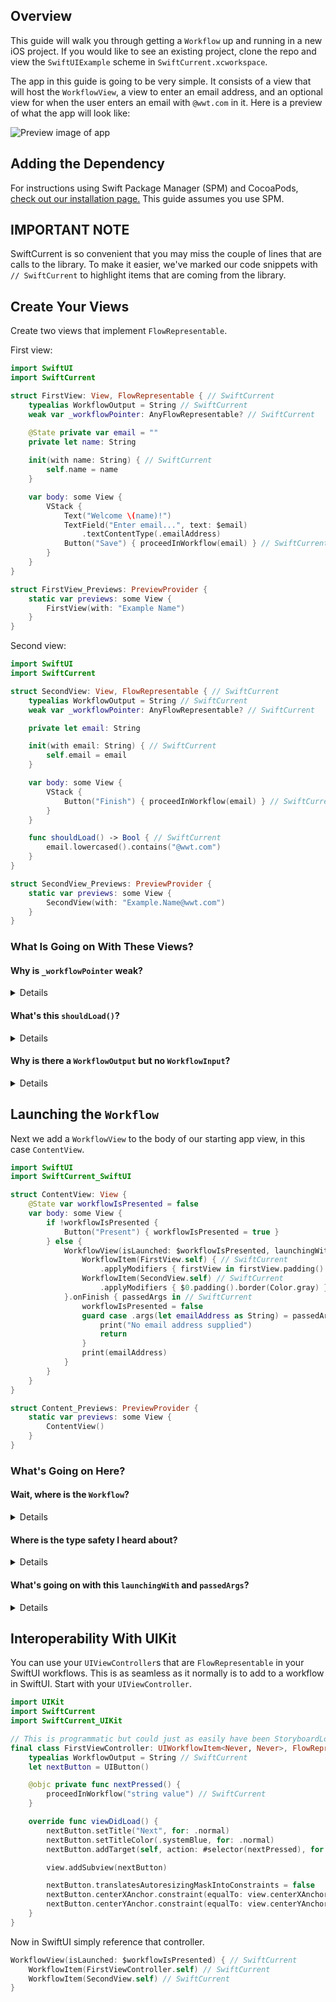 ## Overview

This guide will walk you through getting a `Workflow` up and running in a new iOS project.  If you would like to see an existing project, clone the repo and view the `SwiftUIExample` scheme in `SwiftCurrent.xcworkspace`.

The app in this guide is going to be very simple.  It consists of a view that will host the `WorkflowView`, a view to enter an email address, and an optional view for when the user enters an email with `@wwt.com` in it.  Here is a preview of what the app will look like:

![Preview image of app](https://user-images.githubusercontent.com/79471462/131556533-f2ad1e6c-9acd-4d62-94ac-9140c9718f95.gif)

## Adding the Dependency

For instructions using Swift Package Manager (SPM) and CocoaPods, [check out our installation page.](installation.html#swift-package-manager) This guide assumes you use SPM.

## IMPORTANT NOTE

SwiftCurrent is so convenient that you may miss the couple of lines that are calls to the library. To make it easier, we've marked our code snippets with `// SwiftCurrent` to highlight items that are coming from the library.

## Create Your Views

Create two views that implement `FlowRepresentable`.

First view:

```swift
import SwiftUI
import SwiftCurrent

struct FirstView: View, FlowRepresentable { // SwiftCurrent
    typealias WorkflowOutput = String // SwiftCurrent
    weak var _workflowPointer: AnyFlowRepresentable? // SwiftCurrent

    @State private var email = ""
    private let name: String
    
    init(with name: String) { // SwiftCurrent
        self.name = name
    }

    var body: some View {
        VStack {
            Text("Welcome \(name)!")
            TextField("Enter email...", text: $email)
                .textContentType(.emailAddress)
            Button("Save") { proceedInWorkflow(email) } // SwiftCurrent
        }
    }
}

struct FirstView_Previews: PreviewProvider {
    static var previews: some View {
        FirstView(with: "Example Name")
    }
}
```

Second view:

```swift
import SwiftUI
import SwiftCurrent

struct SecondView: View, FlowRepresentable { // SwiftCurrent
    typealias WorkflowOutput = String // SwiftCurrent
    weak var _workflowPointer: AnyFlowRepresentable? // SwiftCurrent

    private let email: String

    init(with email: String) { // SwiftCurrent
        self.email = email
    }

    var body: some View {
        VStack {
            Button("Finish") { proceedInWorkflow(email) } // SwiftCurrent
        }
    }

    func shouldLoad() -> Bool { // SwiftCurrent
        email.lowercased().contains("@wwt.com")
    }
}

struct SecondView_Previews: PreviewProvider {
    static var previews: some View {
        SecondView(with: "Example.Name@wwt.com")
    }
}
```

### What Is Going on With These Views?

#### **Why is `_workflowPointer` weak?**

<details>

<code>FlowRepresentable._workflowPointer</code> is required to conform to the <code>FlowRepresentable</code> protocol, but protocols cannot enforce you to use <code>weak</code>. If you do not put <code>weak var _workflowPointer</code>, the <code>FlowRepresentable</code> will end up with a strong circular reference when placed in a <code>Workflow</code>.
</details>

#### **What's this `shouldLoad()`?**

<details>

<code>FlowRepresentable.shouldLoad()</code> is part of the <code>FlowRepresentable</code> protocol. It has default implementations created for your convenience but is still implementable if you want to control when a <code>FlowRepresentable</code> should load in the workflow. It is called after <code>init</code> but before <code>body</code> in SwiftUI.
</details>

#### **Why is there a `WorkflowOutput` but no `WorkflowInput`?**

<details>

<code>FlowRepresentable.WorkflowInput</code> is inferred from the initializer that you create. If you do not include an initializer, <code>WorkflowInput</code> will be <code>Never</code>; otherwise <code>WorkflowInput</code> will be the type supplied in the initializer. <code>FlowRepresentable.WorkflowOutput</code> cannot be inferred to be anything other than `Never`. This means you must manually provide <code>WorkflowOutput</code> a type when you want to pass data forward.
</details>

## Launching the `Workflow`

Next we add a `WorkflowView` to the body of our starting app view, in this case `ContentView`.

```swift
import SwiftUI
import SwiftCurrent_SwiftUI

struct ContentView: View {
    @State var workflowIsPresented = false
    var body: some View {
        if !workflowIsPresented {
            Button("Present") { workflowIsPresented = true }
        } else {
            WorkflowView(isLaunched: $workflowIsPresented, launchingWith: "SwiftCurrent") { // SwiftCurrent
                WorkflowItem(FirstView.self) { // SwiftCurrent
                    .applyModifiers { firstView in firstView.padding().border(Color.gray) } // SwiftCurrent
                WorkflowItem(SecondView.self) // SwiftCurrent
                    .applyModifiers { $0.padding().border(Color.gray) } // SwiftCurrent
            }.onFinish { passedArgs in // SwiftCurrent
                workflowIsPresented = false
                guard case .args(let emailAddress as String) = passedArgs else {
                    print("No email address supplied")
                    return
                }
                print(emailAddress)
            }
        }
    }
}

struct Content_Previews: PreviewProvider {
    static var previews: some View {
        ContentView()
    }
}
```

### What's Going on Here?

#### **Wait, where is the `Workflow`?**

<details>

In SwiftUI, the <code>Workflow</code> type is handled by the library when you start with a <code>WorkflowView</code>.
</details>

#### **Where is the type safety I heard about?**

<details>

<code>WorkflowView</code> is specialized with your <code>launchingWith</code> type. <code>FlowRepresentable</code> is specialized with the <code>FlowRepresentable.WorkflowInput</code> and <code>FlowRepresentable.WorkflowOutput</code> associated types. These all work together when creating your flow at run-time to ensure the validity of your <code>Workflow</code>. If the output of <code>FirstView</code> does not match the input of <code>SecondView</code>, the library will send an error when creating the <code>Workflow</code>.
</details>

#### **What's going on with this `launchingWith` and `passedArgs`?**

<details>

<code>launchingWith</code> are the <code>AnyWorkflow.PassedArgs</code> handed to the first <code>FlowRepresentable</code> in the workflow. These arguments are used to pass data and determine if the view should load.

<code>passedArgs</code> are the <code>AnyWorkflow.PassedArgs</code> coming from the last view in the workflow. <code>onFinish</code> is only called when the user has gone through all the screens in the <code>Workflow</code> by navigation or skipping. For this workflow, <code>passedArgs</code> is going to be the output of <code>FirstView</code> or <code>SecondView</code>, depending on the email signature typed in <code>FirstView</code>. To extract the value, we unwrap the variable within the case of <code>.args()</code> as we expect this workflow to return some argument.
</details>

## Interoperability With UIKit
You can use your `UIViewController`s that are `FlowRepresentable` in your SwiftUI workflows. This is as seamless as it normally is to add to a workflow in SwiftUI. Start with your `UIViewController`.

```swift
import UIKit
import SwiftCurrent
import SwiftCurrent_UIKit

// This is programmatic but could just as easily have been StoryboardLoadable
final class FirstViewController: UIWorkflowItem<Never, Never>, FlowRepresentable { // SwiftCurrent
    typealias WorkflowOutput = String // SwiftCurrent
    let nextButton = UIButton()

    @objc private func nextPressed() {
        proceedInWorkflow("string value") // SwiftCurrent
    }

    override func viewDidLoad() {
        nextButton.setTitle("Next", for: .normal)
        nextButton.setTitleColor(.systemBlue, for: .normal)
        nextButton.addTarget(self, action: #selector(nextPressed), for: .touchUpInside)

        view.addSubview(nextButton)

        nextButton.translatesAutoresizingMaskIntoConstraints = false
        nextButton.centerXAnchor.constraint(equalTo: view.centerXAnchor).isActive = true
        nextButton.centerYAnchor.constraint(equalTo: view.centerYAnchor).isActive = true
    }
}
```

Now in SwiftUI simply reference that controller.

```swift
WorkflowView(isLaunched: $workflowIsPresented) { // SwiftCurrent
    WorkflowItem(FirstViewController.self) // SwiftCurrent
    WorkflowItem(SecondView.self) // SwiftCurrent
}
```
